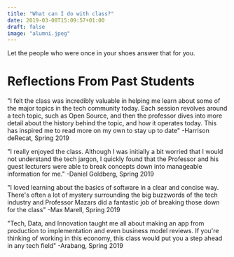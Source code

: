 ```yaml
---
title: "What can I do with class?"
date: 2019-03-08T15:09:57+01:00
draft: false
image: "alumni.jpeg"
---
```

Let the people who were once in your shoes answer that for you.

# Reflections From Past Students

"I felt the class was incredibly valuable in helping me learn about some of the major topics in the tech community today. Each session revolves around a tech topic, such as Open Source, and then the professor dives into more detail about the history behind the topic, and how it operates today. This has inspired me to read more on my own to stay up to date" -Harrison deRecat, Spring 2019

"I really enjoyed the class. Although I was initially a bit worried that I would not understand the tech jargon, I quickly found that the Professor and his guest lecturers were able to break concepts down into manageable information for me." -Daniel Goldberg, Spring 2019

"I loved learning about the basics of software in a clear and concise way. There's often a lot of mystery surrounding the big buzzwords of the tech industry and Professor Mazars did a fantastic job of breaking those down for the class" -Max Marell, Spring 2019

"Tech, Data, and Innovation taught me all about making an app from production to implementation and even business model reviews. If you're thinking of working in this economy, this class would put you a step ahead in any tech field" -Arabang, Spring 2019
